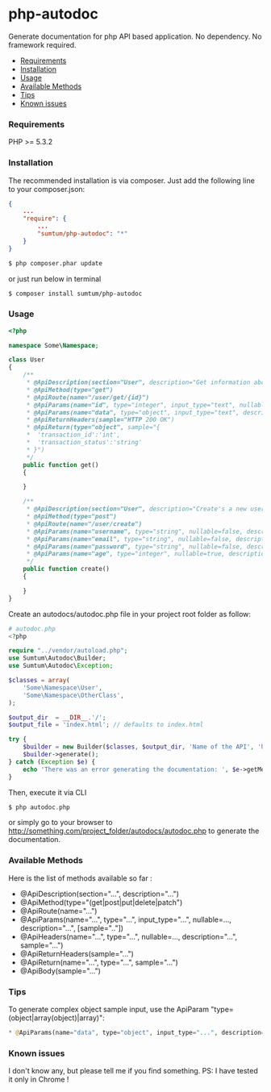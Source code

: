 php-autodoc
==========

Generate documentation for php API based application. No dependency. No framework required.

* [Requirements](#requirements)
* [Installation](#installation)
* [Usage](#usage)
* [Available Methods](#methods)
* [Tips](#tips)
* [Known issues](#known-issues)

### <a id="requirements"></a>Requirements

PHP >= 5.3.2

### <a id="installation"></a>Installation

The recommended installation is via composer. Just add the following line to your composer.json:

```json
{
    ...
    "require": {
        ...
        "sumtum/php-autodoc": "*"
    }
}
```

```bash
$ php composer.phar update
```

or just run below in terminal

```bash
$ composer install sumtum/php-autodoc
```

### <a id="usage"></a>Usage

```php
<?php

namespace Some\Namespace;

class User
{
    /**
     * @ApiDescription(section="User", description="Get information about user")
     * @ApiMethod(type="get")
     * @ApiRoute(name="/user/get/{id}")
     * @ApiParams(name="id", type="integer", input_type="text", nullable=false, description="User id")
     * @ApiParams(name="data", type="object", input_type="text", description="User Data", sample="{'user_id':'int','user_name':'string','profile':{'email':'string','age':'integer'}}")
     * @ApiReturnHeaders(sample="HTTP 200 OK")
     * @ApiReturn(type="object", sample="{
     *  'transaction_id':'int',
     *  'transaction_status':'string'
     * }")
     */
    public function get()
    {

    }

    /**
     * @ApiDescription(section="User", description="Create's a new user")
     * @ApiMethod(type="post")
     * @ApiRoute(name="/user/create")
     * @ApiParams(name="username", type="string", nullable=false, description="Username")
     * @ApiParams(name="email", type="string", nullable=false, description="Email")
     * @ApiParams(name="password", type="string", nullable=false, description="Password")
     * @ApiParams(name="age", type="integer", nullable=true, description="Age")
     */
    public function create()
    {

    }
}
```

Create an autodocs/autodoc.php file in your project root folder as follow:


```php
# autodoc.php
<?php

require "../vendor/autoload.php";
use Sumtum\Autodoc\Builder;
use Sumtum\Autodoc\Exception;

$classes = array(
    'Some\Namespace\User',
    'Some\Namespace\OtherClass',
);

$output_dir  = __DIR__.'/';
$output_file = 'index.html'; // defaults to index.html

try {
    $builder = new Builder($classes, $output_dir, 'Name of the API', 'http://something.com/project_folder/public');
    $builder->generate();
} catch (Exception $e) {
    echo 'There was an error generating the documentation: ', $e->getMessage();
}

```

Then, execute it via CLI

```php
$ php autodoc.php
```

or simply go to your browser to http://something.com/project_folder/autodocs/autodoc.php to generate the documentation.

### <a id="methods"></a>Available Methods

Here is the list of methods available so far :

* @ApiDescription(section="...", description="...")
* @ApiMethod(type="(get|post|put|delete|patch")
* @ApiRoute(name="...")
* @ApiParams(name="...", type="...", input_type="...", nullable=..., description="...", [sample=".."])
* @ApiHeaders(name="...", type="...", nullable=..., description="...", sample="...")
* @ApiReturnHeaders(sample="...")
* @ApiReturn(name="...", type="...", sample="...")
* @ApiBody(sample="...")

### <a id="tips"></a>Tips

To generate complex object sample input, use the ApiParam "type=(object|array(object)|array)":

```php
* @ApiParams(name="data", type="object", input_type="...", description="...", sample="{'user_id':'int','profile':{'email':'string','age':'integer'}}")
```

### <a id="knownissues"></a>Known issues

I don't know any, but please tell me if you find something. PS: I have tested it only in Chrome !

